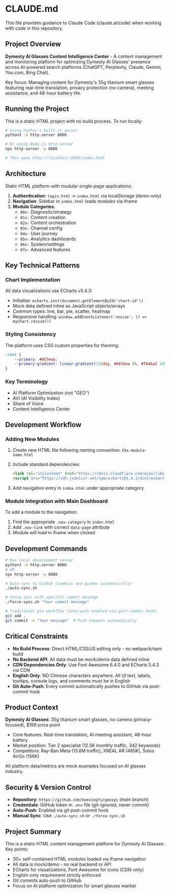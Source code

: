 # CLAUDE.md

This file provides guidance to Claude Code (claude.ai/code) when working with code in this repository.

## Project Overview

**Dymesty AI Glasses Content Intelligence Center** - A content management and monitoring platform for optimizing Dymesty AI Glasses' presence across AI-powered search platforms (ChatGPT, Perplexity, Claude, Gemini, You.com, Bing Chat).

Key focus: Managing content for Dymesty's 35g titanium smart glasses featuring real-time translation, privacy protection (no camera), meeting assistance, and 48-hour battery life.

## Running the Project

This is a static HTML project with no build process. To run locally:

```bash
# Using Python's built-in server
python3 -m http.server 8000

# Or using Node.js http-server
npx http-server -p 8000

# Then open http://localhost:8000/index.html
```

## Architecture

Static HTML platform with modular single-page applications:

1. **Authentication**: `login.html` → `index.html` via localStorage (demo-only)
2. **Navigation**: Sidebar in `index.html` loads modules via iframe
3. **Module Categories**:
   - `00x-` Diagnostic/strategy
   - `01x-` Content creation
   - `02x-` Content orchestration
   - `03x-` Channel config
   - `04x-` User journey
   - `05x-` Analytics dashboards
   - `06x-` System/settings
   - `07x-` Advanced features

## Key Technical Patterns

### Chart Implementation
All data visualizations use ECharts v5.4.3:
- Initialize: `echarts.init(document.getElementById('chart-id'))`
- Mock data defined inline as JavaScript objects/arrays
- Common types: line, bar, pie, scatter, heatmap
- Responsive handling: `window.addEventListener('resize', () => myChart.resize())`

### Styling Consistency
The platform uses CSS custom properties for theming:
```css
:root {
    --primary: #667eea;
    --primary-gradient: linear-gradient(135deg, #667eea 0%, #764ba2 100%);
}
```

### Key Terminology

- AI Platform Optimization (not "GEO")
- AVI (AI Visibility Index)
- Share of Voice
- Content Intelligence Center

## Development Workflow

### Adding New Modules

1. Create new HTML file following naming convention: `XXx-module-name.html`
2. Include standard dependencies:

   ```html
   <link rel="stylesheet" href="https://cdnjs.cloudflare.com/ajax/libs/font-awesome/6.4.0/css/all.min.css">
   <script src="https://cdn.jsdelivr.net/npm/echarts@5.4.3/dist/echarts.min.js"></script>
   ```

3. Add navigation entry in `index.html` under appropriate category

### Module Integration with Main Dashboard

To add a module to the navigation:

1. Find the appropriate `.nav-category` in `index.html`
2. Add `.nav-link` with correct `data-page` attribute
3. Module will load in iframe when clicked

## Development Commands

```bash
# Run local development server
python3 -m http.server 8000
# OR
npx http-server -p 8000

# Auto-sync to GitHub (commits and pushes automatically)
./auto-sync.sh

# Force sync with specific commit message
./force-sync.sh "Your commit message"

# Traditional git workflow (auto-push enabled via post-commit hook)
git add .
git commit -m "Your message"  # Push happens automatically
```

## Critical Constraints

- **No Build Process**: Direct HTML/CSS/JS editing only - no webpack/npm build
- **No Backend API**: All data must be mock/demo data defined inline
- **CDN Dependencies Only**: Use Font Awesome 6.4.0 and ECharts 5.4.3 via CDN
- **English Only**: NO Chinese characters anywhere. All UI text, labels, tooltips, console logs, and comments must be in English
- **Git Auto-Push**: Every commit automatically pushes to GitHub via post-commit hook

## Product Context

**Dymesty AI Glasses**: 35g titanium smart glasses, no camera (privacy-focused), $199 price point

- Core features: Real-time translation, AI meeting assistant, 48-hour battery
- Market position: Tier 2 specialist (12.5K monthly traffic, 342 keywords)
- Competitors: Ray-Ban Meta (13.6M traffic), XREAL AR (485K), Solos AirGo (156K)

All platform data/metrics are mock examples focused on AI glasses industry.

## Security & Version Control

- **Repository**: `https://github.com/keevingfu/geosys` (main branch)
- **Credentials**: GitHub token in `.env` file (git-ignored, never commit)
- **Auto-Push**: Enabled via git post-commit hook
- **Manual Sync**: Use `./auto-sync.sh` or `./force-sync.sh`

## Project Summary

This is a static HTML content management platform for Dymesty AI Glasses. Key points:

- 30+ self-contained HTML modules loaded via iframe navigation
- All data is mock/demo - no real backend or API
- ECharts for visualizations, Font Awesome for icons (CDN-only)
- English-only requirement strictly enforced
- Git commits auto-push to GitHub
- Focus on AI platform optimization for smart glasses market